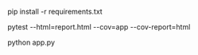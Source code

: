 pip install -r requirements.txt

pytest --html=report.html --cov=app --cov-report=html

python app.py